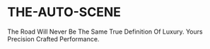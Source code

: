 # THE-AUTO-SCENE
The Road Will Never Be The Same True Definition Of Luxury. Yours Precision Crafted Performance.
